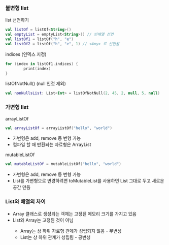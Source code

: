 ### 불변형 list

list 선언하기

```kotlin
val listOf = listOf<String>()
val emptyList = emptyList<String>() // 빈배열 선언
val listOf1 = listOf("h", "e")
val listOf2 = listOf("h", "e", 1) // <Any> 로 선언됨
```

indices (인덱스 지정)

```kotlin
for (index in listOf1.indices) {
        print(index)
}
```

listOfNotNull() (null 인것 제외)

```kotlin
val nonNullsList: List<Int> = listOfNotNull(2, 45, 2, null, 5, null)
```

### 가변형 list

arrayListOf

```kotlin
val arrayListOf = arrayListOf("hello", "world")
```

- 가변형은 add, remove 등 변형 가능
- 컴파일 할 때 반환되는 자료형은 ArrayList

mutableListOf

```kotlin
val mutableListOf = mutableListOf("hello", "world")
```

- 가변형은 add, remove 등 변형 가능
- List를 가변형으로 변경하려면 toMutableList를 사용하면 List 그대로 두고 새로운 공간 만듬

### List와 배열의 차이

- Array 클래스로 생성되는 객체는 고정된 메모리 크기를 가지고 있음
- List<T>와 Array<T>는 고정된 것이 아님
    - Array<T>는 상 하위 자료형 관계가 성립되지 않음 - 무변성
    - List<T>는 상 하위 관계가 성립됨 - 공변성